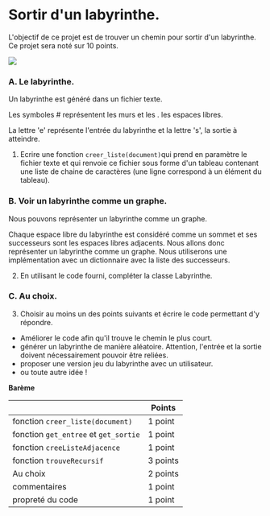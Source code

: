 # Sortir d'un labyrinthe. 

L'objectif de ce projet est de trouver un chemin pour sortir d'un labyrinthe.  Ce projet sera noté sur 10 points. 

![](Labyrinthe\labyrinthe.jpg)

### A. Le labyrinthe. 

Un labyrinthe est généré dans un fichier texte. 

Les symboles # représentent les murs et les . les espaces libres. 

La lettre 'e' représente l'entrée du labyrinthe et la lettre 's', la sortie à atteindre. 

1. Ecrire une fonction `creer_liste(document)`qui prend en paramètre le fichier texte et qui renvoie ce fichier sous forme d'un tableau contenant une liste de chaine de caractères (une ligne correspond à un élément du tableau).

### B. Voir un labyrinthe comme un graphe. 

Nous pouvons représenter un labyrinthe comme un graphe. 

Chaque espace libre du labyrinthe est considéré comme un sommet et ses successeurs sont les espaces libres adjacents. Nous allons donc représenter un labyrinthe comme un graphe. Nous utiliserons une implémentation avec un dictionnaire avec la liste des successeurs. 

2. En utilisant le code fourni, compléter la classe Labyrinthe. 



### C. Au choix.

3. Choisir au moins un des points suivants et écrire le code permettant d'y répondre.

- Améliorer le code afin qu'il trouve le chemin le plus court. 
- générer un labyrinthe de manière aléatoire. Attention, l'entrée et la sortie doivent nécessairement pouvoir être  reliées. 
- proposer une version jeu du labyrinthe avec un utilisateur. 
- ou toute autre idée !

**Barème**

|                                       | Points   |
| ------------------------------------- | -------- |
| fonction `creer_liste(document)`      | 1 point  |
| fonction `get_entree` et `get_sortie` | 1 point  |
| fonction `creeListeAdjacence`         | 1 point  |
| fonction `trouveRecursif`             | 3 points |
| Au choix                              | 2 points |
| commentaires                          | 1 point  |
| propreté du code                      | 1 point  |















